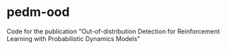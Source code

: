 # pedm-ood
Code for the publication "Out-of-distribution Detection for Reinforcement Learning with Probabilistic Dynamics Models"
